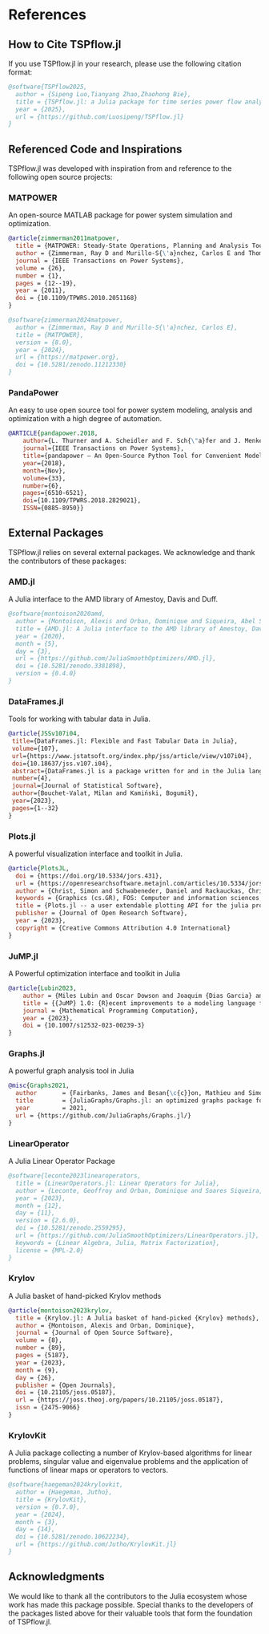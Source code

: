 # References

## How to Cite TSPflow.jl

If you use TSPflow.jl in your research, please use the following citation format:

```bibtex
@software{TSPflow2025,
  author = {Sipeng Luo,Tianyang Zhao,Zhaohong Bie},
  title = {TSPflow.jl: a Julia package for time series power flow analysis},
  year = {2025},
  url = {https://github.com/Luosipeng/TSPflow.jl}
}
```
## Referenced Code and Inspirations

TSPflow.jl was developed with inspiration from and reference to the following open source projects:

### MATPOWER
An open-source MATLAB package for power system simulation and optimization.

```bibtex
@article{zimmerman2011matpower,
  title = {MATPOWER: Steady-State Operations, Planning and Analysis Tools for Power Systems Research and Education},
  author = {Zimmerman, Ray D and Murillo-S{\'a}nchez, Carlos E and Thomas, Robert J},
  journal = {IEEE Transactions on Power Systems},
  volume = {26},
  number = {1},
  pages = {12--19},
  year = {2011},
  doi = {10.1109/TPWRS.2010.2051168}
}
```
```bibtex
@software{zimmerman2024matpower,
  author = {Zimmerman, Ray D and Murillo-S{\'a}nchez, Carlos E},
  title = {MATPOWER},
  version = {8.0},
  year = {2024},
  url = {https://matpower.org},
  doi = {10.5281/zenodo.11212330}
}
```

### PandaPower
An easy to use open source tool for power system modeling, analysis and optimization with a high degree of automation.

```bibtex
@ARTICLE{pandapower.2018,
    author={L. Thurner and A. Scheidler and F. Sch{\"a}fer and J. Menke and J. Dollichon and F. Meier and S. Meinecke and M. Braun},
    journal={IEEE Transactions on Power Systems},
    title={pandapower — An Open-Source Python Tool for Convenient Modeling, Analysis, and Optimization of Electric Power Systems},
    year={2018},
    month={Nov},
    volume={33},
    number={6},
    pages={6510-6521},
    doi={10.1109/TPWRS.2018.2829021},
    ISSN={0885-8950}}
```

## External Packages

TSPflow.jl relies on several external packages. We acknowledge and thank the contributors of these packages:

### AMD.jl

A Julia interface to the AMD library of Amestoy, Davis and Duff.

```bibtex
@software{montoison2020amd,
  author = {Montoison, Alexis and Orban, Dominique and Siqueira, Abel S. and contributors},
  title = {AMD.jl: A Julia interface to the AMD library of Amestoy, Davis and Duff},
  year = {2020},
  month = {5},
  day = {3},
  url = {https://github.com/JuliaSmoothOptimizers/AMD.jl},
  doi = {10.5281/zenodo.3381898},
  version = {0.4.0}
}
```

### DataFrames.jl

Tools for working with tabular data in Julia.

```bibtex
@article{JSSv107i04,
 title={DataFrames.jl: Flexible and Fast Tabular Data in Julia},
 volume={107},
 url={https://www.jstatsoft.org/index.php/jss/article/view/v107i04},
 doi={10.18637/jss.v107.i04},
 abstract={DataFrames.jl is a package written for and in the Julia language offering flexible and efficient handling of tabular data sets in memory. Thanks to Julia’s unique strengths, it provides an appealing set of features: Rich support for standard data processing tasks and excellent flexibility and efficiency for more advanced and non-standard operations. We present the fundamental design of the package and how it compares with implementations of data frames in other languages, its main features, performance, and possible extensions. We conclude with a practical illustration of typical data processing operations.},
 number={4},
 journal={Journal of Statistical Software},
 author={Bouchet-Valat, Milan and Kamiński, Bogumił},
 year={2023},
 pages={1--32}
}
```

### Plots.jl

A powerful visualization interface and toolkit in Julia.

```bibtex
@article{PlotsJL,
  doi = {https://doi.org/10.5334/jors.431},
  url = {https://openresearchsoftware.metajnl.com/articles/10.5334/jors.431/},
  author = {Christ, Simon and Schwabeneder, Daniel and Rackauckas, Christopher and Borregaard, Michael Krabbe and Breloff, Thomas},
  keywords = {Graphics (cs.GR), FOS: Computer and information sciences, FOS: Computer and information sciences, I.3.3},
  title = {Plots.jl -- a user extendable plotting API for the julia programming language},
  publisher = {Journal of Open Research Software},
  year = {2023},
  copyright = {Creative Commons Attribution 4.0 International}
}
```

### JuMP.jl
A Powerful optimization interface and toolkit in Julia

```bibtex
@article{Lubin2023,
    author = {Miles Lubin and Oscar Dowson and Joaquim {Dias Garcia} and Joey Huchette and Beno{\^i}t Legat and Juan Pablo Vielma},
    title = {{JuMP} 1.0: {R}ecent improvements to a modeling language for mathematical optimization},
    journal = {Mathematical Programming Computation},
    year = {2023},
    doi = {10.1007/s12532-023-00239-3}
}
```

### Graphs.jl

A powerful graph analysis tool in Julia

```bibtex
@misc{Graphs2021,
  author       = {Fairbanks, James and Besan{\c{c}}on, Mathieu and Simon, Sch{\"o}lly and Hoffiman, J{\'u}lio and Eubank, Nick and Karpinski, Stefan},
  title        = {JuliaGraphs/Graphs.jl: an optimized graphs package for the Julia programming language},
  year         = 2021,
  url = {https://github.com/JuliaGraphs/Graphs.jl/}
}
```
### LinearOperator

A Julia Linear Operator Package

```bibtex
@software{leconte2023linearoperators,
  title = {LinearOperators.jl: Linear Operators for Julia},
  author = {Leconte, Geoffroy and Orban, Dominique and Soares Siqueira, Abel and contributors},
  year = {2023},
  month = {12},
  day = {11},
  version = {2.6.0},
  doi = {10.5281/zenodo.2559295},
  url = {https://github.com/JuliaSmoothOptimizers/LinearOperators.jl},
  keywords = {Linear Algebra, Julia, Matrix Factorization},
  license = {MPL-2.0}
}
```

### Krylov

A Julia basket of hand-picked Krylov methods

```bibtex
@article{montoison2023krylov,
  title = {Krylov.jl: A Julia basket of hand-picked {Krylov} methods},
  author = {Montoison, Alexis and Orban, Dominique},
  journal = {Journal of Open Source Software},
  volume = {8},
  number = {89},
  pages = {5187},
  year = {2023},
  month = {9},
  day = {26},
  publisher = {Open Journals},
  doi = {10.21105/joss.05187},
  url = {https://joss.theoj.org/papers/10.21105/joss.05187},
  issn = {2475-9066}
}
```

### KrylovKit

A Julia package collecting a number of Krylov-based algorithms for linear problems, singular value and eigenvalue problems and the application of functions of linear maps or operators to vectors.

```bibtex
@software{haegeman2024krylovkit,
  author = {Haegeman, Jutho},
  title = {KrylovKit},
  version = {0.7.0},
  year = {2024},
  month = {3},
  day = {14},
  doi = {10.5281/zenodo.10622234},
  url = {https://github.com/Jutho/KrylovKit.jl}
}
```

## Acknowledgments

We would like to thank all the contributors to the Julia ecosystem whose work has made this package possible. Special thanks to the developers of the packages listed above for their valuable tools that form the foundation of TSPflow.jl.